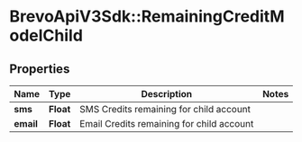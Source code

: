 # BrevoApiV3Sdk::RemainingCreditModelChild

## Properties
Name | Type | Description | Notes
------------ | ------------- | ------------- | -------------
**sms** | **Float** | SMS Credits remaining for child account | 
**email** | **Float** | Email Credits remaining for child account | 


